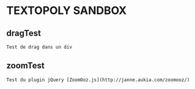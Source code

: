 # TEXTOPOLY SANDBOX

## dragTest
    Test de drag dans un div

## zoomTest
    Test du plugin jQuery [ZoomOoz.js](http://janne.aukia.com/zoomooz/)